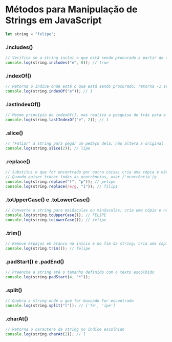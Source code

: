 # Métodos para Manipulação de Strings em JavaScript

```javascript
let string = "felipe";
```

### .includes()

```javascript
// Verifica se a string inclui o que está sendo procurado a partir de uma posição específica
console.log(string.includes("e", 0)); // true
```

### .indexOf()

```javascript
// Retorna o índice onde está o que está sendo procurado; retorna -1 se não encontrar
console.log(string.indexOf("e")); // 1
```

### .lastIndexOf()

```javascript
// Mesmo princípio do indexOf(), mas realiza a pesquisa de trás para a frente
console.log(string.lastIndexOf("e", 2)); // 1
```

### .slice()

```javascript
// "Fatiar" a string para pegar um pedaço dela; não altera a original
console.log(string.slice(2)); // lipe
```

### .replace()

```javascript
// Substitui o que for encontrado por outra coisa; cria uma cópia e não altera a original
// Quando quiser trocar todas as ocorrências, usar /'ocorrência'/g
console.log(string.replace("f", "p")); // pelipe
console.log(string.replace(/e/g, "i")); // filipi
```

### .toUpperCase() e .toLowerCase()

```javascript
// Converte a string para maiúsculas ou minúsculas; cria uma cópia e não altera a original
console.log(string.toUpperCase()); // FELIPE
console.log(string.toLowerCase()); // felipe
```

### .trim()

```javascript
// Remove espaços em branco no início e no fim da string; cria uma cópia e não altera a original
console.log(string.trim()); // felipe
```

### .padStart() e .padEnd()

```javascript
// Preenche a string até o tamanho definido com o texto escolhido
console.log(string.padStart(4, "*"));
```

### .split()

```javascript
// Quebra a string onde o que for buscado for encontrado
console.log(string.split("l")); // ['fe', 'ipe']
```

### .charAt()

```javascript
// Retorna o caractere da string no índice escolhido
console.log(string.charAt(2)); // l
```
